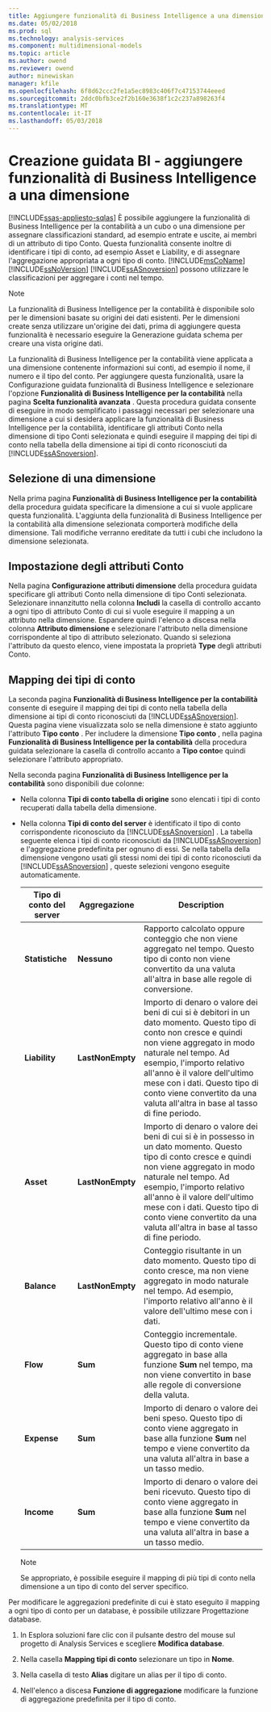 ```yaml
---
title: Aggiungere funzionalità di Business Intelligence a una dimensione | Documenti Microsoft
ms.date: 05/02/2018
ms.prod: sql
ms.technology: analysis-services
ms.component: multidimensional-models
ms.topic: article
ms.author: owend
ms.reviewer: owend
author: minewiskan
manager: kfile
ms.openlocfilehash: 6f8d62ccc2fe1a5ec8983c406f7c47153744eeed
ms.sourcegitcommit: 2ddc0bfb3ce2f2b160e3638f1c2c237a898263f4
ms.translationtype: MT
ms.contentlocale: it-IT
ms.lasthandoff: 05/03/2018
---
```

# <a name="bi-wizard---add-account-intelligence-to-a-dimension"></a>Creazione guidata BI - aggiungere funzionalità di Business Intelligence a una dimensione
[!INCLUDE[ssas-appliesto-sqlas](../../includes/ssas-appliesto-sqlas.md)]
  È possibile aggiungere la funzionalità di Business Intelligence per la contabilità a un cubo o una dimensione per assegnare classificazioni standard, ad esempio entrate e uscite, ai membri di un attributo di tipo Conto. Questa funzionalità consente inoltre di identificare i tipi di conto, ad esempio Asset e Liability, e di assegnare l'aggregazione appropriata a ogni tipo di conto. [!INCLUDE[msCoName](../../includes/msconame-md.md)][!INCLUDE[ssNoVersion](../../includes/ssnoversion-md.md)] [!INCLUDE[ssASnoversion](../../includes/ssasnoversion-md.md)] possono utilizzare le classificazioni per aggregare i conti nel tempo.  
  
> [!NOTE]  
>  La funzionalità di Business Intelligence per la contabilità è disponibile solo per le dimensioni basate su origini dei dati esistenti. Per le dimensioni create senza utilizzare un'origine dei dati, prima di aggiungere questa funzionalità è necessario eseguire la Generazione guidata schema per creare una vista origine dati.  
  
 La funzionalità di Business Intelligence per la contabilità viene applicata a una dimensione contenente informazioni sui conti, ad esempio il nome, il numero e il tipo del conto. Per aggiungere questa funzionalità, usare la Configurazione guidata funzionalità di Business Intelligence e selezionare l'opzione **Funzionalità di Business Intelligence per la contabilità** nella pagina **Scelta funzionalità avanzata** . Questa procedura guidata consente di eseguire in modo semplificato i passaggi necessari per selezionare una dimensione a cui si desidera applicare la funzionalità di Business Intelligence per la contabilità, identificare gli attributi Conto nella dimensione di tipo Conti selezionata e quindi eseguire il mapping dei tipi di conto nella tabella della dimensione ai tipi di conto riconosciuti da [!INCLUDE[ssASnoversion](../../includes/ssasnoversion-md.md)].  
  
## <a name="selecting-a-dimension"></a>Selezione di una dimensione  
 Nella prima pagina **Funzionalità di Business Intelligence per la contabilità** della procedura guidata specificare la dimensione a cui si vuole applicare questa funzionalità. L'aggiunta della funzionalità di Business Intelligence per la contabilità alla dimensione selezionata comporterà modifiche della dimensione. Tali modifiche verranno ereditate da tutti i cubi che includono la dimensione selezionata.  
  
## <a name="specifying-account-attributes"></a>Impostazione degli attributi Conto  
 Nella pagina **Configurazione attributi dimensione** della procedura guidata specificare gli attributi Conto nella dimensione di tipo Conti selezionata. Selezionare innanzitutto nella colonna **Includi** la casella di controllo accanto a ogni tipo di attributo Conto di cui si vuole eseguire il mapping a un attributo nella dimensione. Espandere quindi l'elenco a discesa nella colonna **Attributo dimensione** e selezionare l'attributo nella dimensione corrispondente al tipo di attributo selezionato. Quando si seleziona l'attributo da questo elenco, viene impostata la proprietà **Type** degli attributi Conto.  
  
## <a name="mapping-account-types"></a>Mapping dei tipi di conto  
 La seconda pagina **Funzionalità di Business Intelligence per la contabilità** consente di eseguire il mapping dei tipi di conto nella tabella della dimensione ai tipi di conto riconosciuti da [!INCLUDE[ssASnoversion](../../includes/ssasnoversion-md.md)]. Questa pagina viene visualizzata solo se nella dimensione è stato aggiunto l'attributo **Tipo conto** . Per includere la dimensione **Tipo conto** , nella pagina **Funzionalità di Business Intelligence per la contabilità** della procedura guidata selezionare la casella di controllo accanto a **Tipo conto**e quindi selezionare l'attributo appropriato.  
  
 Nella seconda pagina **Funzionalità di Business Intelligence per la contabilità** sono disponibili due colonne:  
  
-   Nella colonna **Tipi di conto tabella di origine** sono elencati i tipi di conto recuperati dalla tabella della dimensione.  
  
-   Nella colonna **Tipi di conto del server** è identificato il tipo di conto corrispondente riconosciuto da [!INCLUDE[ssASnoversion](../../includes/ssasnoversion-md.md)] . La tabella seguente elenca i tipi di conto riconosciuti da [!INCLUDE[ssASnoversion](../../includes/ssasnoversion-md.md)] e l'aggregazione predefinita per ognuno di essi. Se nella tabella della dimensione vengono usati gli stessi nomi dei tipi di conto riconosciuti da [!INCLUDE[ssASnoversion](../../includes/ssasnoversion-md.md)] , queste selezioni vengono eseguite automaticamente.  
  
    |Tipo di conto del server|Aggregazione|Description|  
    |-------------------------|-----------------|-----------------|  
    |**Statistiche**|**Nessuno**|Rapporto calcolato oppure conteggio che non viene aggregato nel tempo. Questo tipo di conto non viene convertito da una valuta all'altra in base alle regole di conversione.|  
    |**Liability**|**LastNonEmpty**|Importo di denaro o valore dei beni di cui si è debitori in un dato momento. Questo tipo di conto non cresce e quindi non viene aggregato in modo naturale nel tempo. Ad esempio, l'importo relativo all'anno è il valore dell'ultimo mese con i dati. Questo tipo di conto viene convertito da una valuta all'altra in base al tasso di fine periodo.|  
    |**Asset**|**LastNonEmpty**|Importo di denaro o valore dei beni di cui si è in possesso in un dato momento. Questo tipo di conto cresce e quindi non viene aggregato in modo naturale nel tempo. Ad esempio, l'importo relativo all'anno è il valore dell'ultimo mese con i dati. Questo tipo di conto viene convertito da una valuta all'altra in base al tasso di fine periodo.|  
    |**Balance**|**LastNonEmpty**|Conteggio risultante in un dato momento. Questo tipo di conto cresce, ma non viene aggregato in modo naturale nel tempo. Ad esempio, l'importo relativo all'anno è il valore dell'ultimo mese con i dati.|  
    |**Flow**|**Sum**|Conteggio incrementale. Questo tipo di conto viene aggregato in base alla funzione **Sum** nel tempo, ma non viene convertito in base alle regole di conversione della valuta.|  
    |**Expense**|**Sum**|Importo di denaro o valore dei beni speso. Questo tipo di conto viene aggregato in base alla funzione **Sum** nel tempo e viene convertito da una valuta all'altra in base a un tasso medio.|  
    |**Income**|**Sum**|Importo di denaro o valore dei beni ricevuto. Questo tipo di conto viene aggregato in base alla funzione **Sum** nel tempo e viene convertito da una valuta all'altra in base a un tasso medio.|  
  
    > [!NOTE]  
    >  Se appropriato, è possibile eseguire il mapping di più tipi di conto nella dimensione a un tipo di conto del server specifico.  
  
 Per modificare le aggregazioni predefinite di cui è stato eseguito il mapping a ogni tipo di conto per un database, è possibile utilizzare Progettazione database.  
  
1.  In Esplora soluzioni fare clic con il pulsante destro del mouse sul progetto di Analysis Services e scegliere **Modifica database**.  
  
2.  Nella casella **Mapping tipi di conto** selezionare un tipo in **Nome**.  
  
3.  Nella casella di testo **Alias** digitare un alias per il tipo di conto.  
  
4.  Nell'elenco a discesa **Funzione di aggregazione** modificare la funzione di aggregazione predefinita per il tipo di conto.  
  
  
